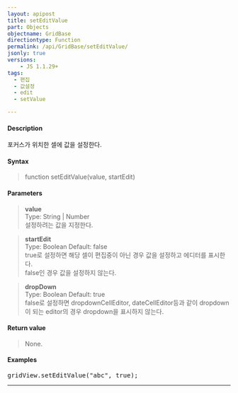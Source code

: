 ```yaml
---
layout: apipost
title: setEditValue
part: Objects
objectname: GridBase
directiontype: Function
permalink: /api/GridBase/setEditValue/
jsonly: true
versions:
    - JS 1.1.29+
tags:
  - 편집
  - 값설정
  - edit
  - setValue

---
```


#### Description

 포커스가 위치한 셀에 값을 설정한다.      
 

#### Syntax

> function setEditValue(value, startEdit)

#### Parameters

> **value**  
> Type: String | Number     
> 설정하려는 값을 지정한다.    

> **startEdit**  
> Type: Boolean
> Default: false   
> true로 설정하면 해당 셀이 편집중이 아닌 경우 값을 설정하고 에디터를 표시한다.  
> false인 경우 값을 설정하지 않는다.  

> **dropDown**  
> Type: Boolean
> Default: true   
> false로 설정하면 dropdownCellEditor, dateCellEditor등과 같이 dropdown이 되는 editor의 경우 dropdown을 표시하지 않는다.      

#### Return value

> None. 

#### Examples 

<pre class="prettyprint">
gridView.setEditValue("abc", true);
</pre>

---
